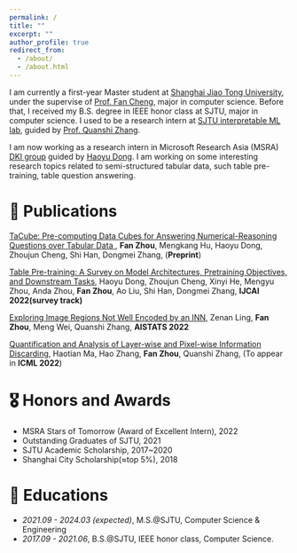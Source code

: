 ```yaml
---
permalink: /
title: ""
excerpt: ""
author_profile: true
redirect_from: 
  - /about/
  - /about.html
---
```


<span class='anchor' id='about-me'></span>

I am currently a first-year Master student at [Shanghai Jiao Tong University](https://en.sjtu.edu.cn/), under the supervise of [Prof. Fan Cheng](https://www.cs.sjtu.edu.cn/~chengfan/index.html), major in computer science. Before that, I received my B.S. degree in IEEE honor class at SJTU, major in computer science. I used to be a research intern at [ SJTU interpretable ML lab](https://sjtu-xai-lab.github.io/), guided by [Prof. Quanshi Zhang](qszhang.com).

I am now working as a research intern in Microsoft Research Asia (MSRA) [DKI group](https://www.microsoft.com/en-us/research/group/data-knowledge-intelligence/) guided by [Haoyu Dong](https://www.microsoft.com/en-us/research/people/hadong/). I am working on some interesting research topics related to semi-structured tabular data, such table pre-training, table question answering.


<!-- # 🔥 News
- *2022.02*: &nbsp;🎉🎉 Lorem ipsum dolor sit amet, consectetur adipiscing elit. Vivamus ornare aliquet ipsum, ac tempus justo dapibus sit amet. 
- *2022.02*: &nbsp;🎉🎉 Lorem ipsum dolor sit amet, consectetur adipiscing elit. Vivamus ornare aliquet ipsum, ac tempus justo dapibus sit amet.  -->

# 📝 Publications 

[TaCube: Pre-computing Data Cubes for Answering Numerical-Reasoning Questions over Tabular Data
](https://aps.arxiv.org/abs/2205.12682), **Fan Zhou**, Mengkang Hu, Haoyu Dong, Zhoujun Cheng, Shi Han, Dongmei Zhang, (**Preprint**)

[Table Pre-training: A Survey on Model Architectures, Pretraining Objectives, and Downstream Tasks](https://arxiv.org/abs/2201.09745), Haoyu Dong, Zhoujun Cheng, Xinyi He, Mengyu Zhou, Anda Zhou, **Fan Zhou**, Ao Liu, Shi Han, Dongmei Zhang, **IJCAI 2022(survey track)**

[Exploring Image Regions Not Well Encoded by an INN](https://proceedings.mlr.press/v151/ling22a.html), Zenan Ling, **Fan Zhou**, Meng Wei, Quanshi Zhang, **AISTATS 2022**

[Quantification and Analysis of Layer-wise and Pixel-wise Information Discarding](http://koalazf99.github.io), Haotian Ma, Hao Zhang, **Fan Zhou**, Quanshi Zhang, (To appear in **ICML 2022**)


# 🎖 Honors and Awards
- MSRA Stars of Tomorrow (Award of Excellent Intern), 2022
- Outstanding Graduates of SJTU, 2021
- SJTU Academic Scholarship, 2017~2020
- Shanghai City Scholarship(≈top 5%), 2018

# 📖 Educations
- *2021.09 - 2024.03 (expected)*, M.S.@SJTU, Computer Science & Engineering
- *2017.09 - 2021.06*, B.S.@SJTU, IEEE honor class, Computer Science.